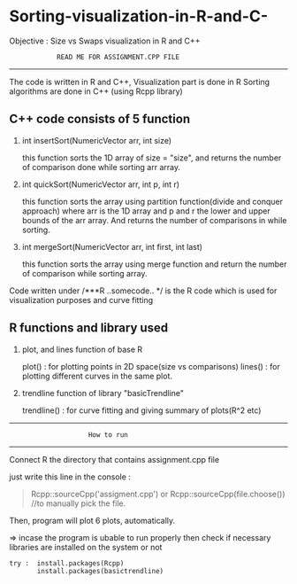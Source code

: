 # Sorting-visualization-in-R-and-C-
Objective : Size vs Swaps visualization in R and C++



                READ ME FOR ASSIGNMENT.CPP FILE 
-------------------------------------------------------------------

The code is written in R and C++,
Visualization part is done in R 
Sorting algorithms are done  in C++ 
(using Rcpp library)

C++ code consists of 5 function 
-------------------------------

1)  int insertSort(NumericVector arr, int size)
    
    this function sorts the <NumericVector> 1D array 
    of size = "size", and returns the number of 
    comparison done while sorting arr array.

2)  int quickSort(NumericVector arr, int p, int r)
    
    this function sorts the <NumericVector> array using 
    partition function(divide and conquer approach)
    where arr is the 1D array and p and r the lower 
    and upper bounds of the arr array. And returns the 
    number of comparisons in while sorting.
    
3)  int mergeSort(NumericVector arr, int first, int last)
    
    this function sorts the array using merge function 
    and return the number of comparison while sorting array.
    
    

Code written under /***R ..somecode.. */ is the R code 
which is used for visualization purposes and curve fitting

R functions and library used 
----------------------------

1)  plot, and lines function of base R 
    
    plot() : for plotting points in 2D space(size vs comparisons)
    lines() : for plotting different curves in the same plot.

2)  trendline function of library "basicTrendline" 
    
    trendline() : for curve fitting and giving summary of plots(R^2 etc)
    
    






-------------------------------------------------------------------        
                        How to run
                        
-------------------------------------------------------------------

Connect R the directory that contains assignment.cpp file

just write this line in the console : 

> Rcpp::sourceCpp('assigment.cpp')
            or 
> Rcpp::sourceCpp(file.choose())   //to manually pick the file.

Then, program will plot 6 plots, automatically. 

=>  incase the program is ubable to run properly then check if necessary 
    libraries are installed on the system or not 
    
    try :  install.packages(Rcpp)
           install.packages(basictrendline) 
    
